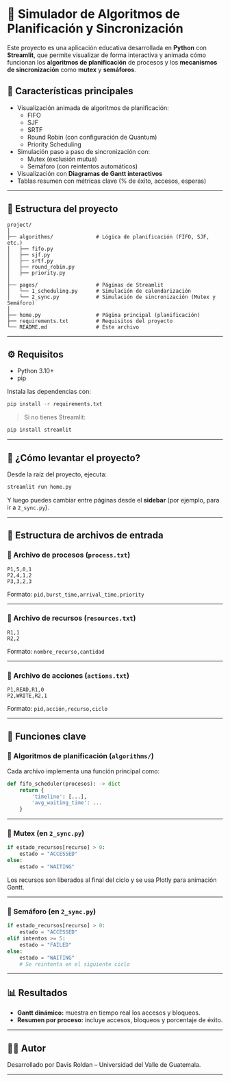 # 🧠 Simulador de Algoritmos de Planificación y Sincronización

Este proyecto es una aplicación educativa desarrollada en **Python** con **Streamlit**, que permite visualizar de forma interactiva y animada cómo funcionan los **algoritmos de planificación** de procesos y los **mecanismos de sincronización** como **mutex** y **semáforos**.

## 🚀 Características principales

- Visualización animada de algoritmos de planificación:
  - FIFO
  - SJF
  - SRTF
  - Round Robin (con configuración de Quantum)
  - Priority Scheduling
- Simulación paso a paso de sincronización con:
  - Mutex (exclusión mutua)
  - Semáforo (con reintentos automáticos)
- Visualización con **Diagramas de Gantt interactivos**
- Tablas resumen con métricas clave (% de éxito, accesos, esperas)

---

## 📂 Estructura del proyecto

```
project/
│
├── algorithms/              # Lógica de planificación (FIFO, SJF, etc.)
│   ├── fifo.py
│   ├── sjf.py
│   ├── srtf.py
│   ├── round_robin.py
│   ├── priority.py
│
├── pages/                   # Páginas de Streamlit
│   └── 1_scheduling.py      # Simulación de calendarización
│   └── 2_sync.py            # Simulación de sincronización (Mutex y Semáforo)
│
├── home.py                  # Página principal (planificación)
├── requirements.txt         # Requisitos del proyecto
└── README.md                # Este archivo
```

---

## ⚙️ Requisitos

- Python 3.10+
- pip

Instala las dependencias con:

```bash
pip install -r requirements.txt
```

> Si no tienes Streamlit:
```bash
pip install streamlit
```

---

## 🧭 ¿Cómo levantar el proyecto?

Desde la raíz del proyecto, ejecuta:

```bash
streamlit run home.py
```

Y luego puedes cambiar entre páginas desde el **sidebar** (por ejemplo, para ir a `2_sync.py`).

---

## 📄 Estructura de archivos de entrada

### 📌 Archivo de procesos (`process.txt`)
```
P1,5,0,1
P2,4,1,2
P3,3,2,3
```
Formato: `pid,burst_time,arrival_time,priority`

---

### 📌 Archivo de recursos (`resources.txt`)
```
R1,1
R2,2
```
Formato: `nombre_recurso,cantidad`

---

### 📌 Archivo de acciones (`actions.txt`)
```
P1,READ,R1,0
P2,WRITE,R2,1
```
Formato: `pid,acción,recurso,ciclo`

---

## 🧩 Funciones clave

### 📍 Algoritmos de planificación (`algorithms/`)
Cada archivo implementa una función principal como:

```python
def fifo_scheduler(procesos): -> dict
    return {
        'timeline': [...],
        'avg_waiting_time': ...
    }
```

---

### 📍 Mutex (en `2_sync.py`)

```python
if estado_recursos[recurso] > 0:
    estado = "ACCESSED"
else:
    estado = "WAITING"
```

Los recursos son liberados al final del ciclo y se usa Plotly para animación Gantt.

---

### 📍 Semáforo (en `2_sync.py`)

```python
if estado_recursos[recurso] > 0:
    estado = "ACCESSED"
elif intentos >= 5:
    estado = "FAILED"
else:
    estado = "WAITING"
    # Se reintenta en el siguiente ciclo
```

---

## 📊 Resultados

- **Gantt dinámico:** muestra en tiempo real los accesos y bloqueos.
- **Resumen por proceso:** incluye accesos, bloqueos y porcentaje de éxito.

---

## 🧑‍💻 Autor

Desarrollado por Davis Roldan – Universidad del Valle de Guatemala.

---

